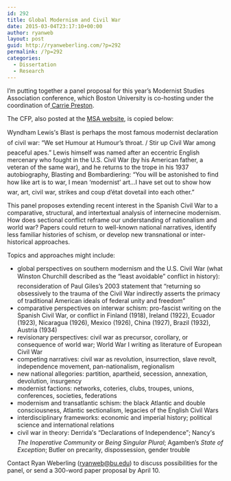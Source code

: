 ```yaml
---
id: 292
title: Global Modernism and Civil War
date: 2015-03-04T23:17:10+00:00
author: ryanweb
layout: post
guid: http://ryanweberling.com/?p=292
permalink: /?p=292
categories:
  - Dissertation
  - Research
---
```

<span class="Z3988" title="ctx_ver=Z39.88-2004&rft_val_fmt=info%3Aofi%2Ffmt%3Akev%3Amtx%3Adc&rfr_id=info%3Asid%2Focoins.info%3Agenerator&rft.type=&rft.format=text&rft.title=Global+Modernism+and+Civil+War&rft.source=Ryan+Weberling&rft.date=2015-03-04&rft.identifier=http%3A%2F%2Fryanweberling.com%2F%3Fp%3D292&rft.language=English&rft.subject=Dissertation&rft.subject=Research&rft.aulast=Weberling&rft.aufirst=Ryan"></span>

I&#8217;m putting together a panel proposal for this year&#8217;s Modernist Studies Association conference, which Boston University is co-hosting under the coordination of[ Carrie Preston](http://www.bu.edu/english/people/faculty/carrie-j-preston/).

The CFP, also posted at the [MSA website](http://bit.ly/modcivilwar), is copied below:

Wyndham Lewis&#8217;s Blast is perhaps the most famous modernist declaration of civil war: &#8220;We set Humour at Humour&#8217;s throat. / Stir up Civil War among peaceful apes.&#8221; Lewis himself was named after an eccentric English mercenary who fought in the U.S. Civil War (by his American father, a veteran of the same war), and he returns to the trope in his 1937 autobiography, Blasting and Bombardiering: &#8220;You will be astonished to find how like art is to war, I mean &#8216;modernist&#8217; art&#8230;I have set out to show how war, art, civil war, strikes and coup d&#8217;état dovetail into each other.&#8221;

This panel proposes extending recent interest in the Spanish Civil War to a comparative, structural, and intertextual analysis of internecine modernism. How does sectional conflict reframe our understanding of nationalism and world war? Papers could return to well-known national narratives, identify less familiar histories of schism, or develop new transnational or inter-historical approaches.

Topics and approaches might include:

  * global perspectives on southern modernism and the U.S. Civil War (what Winston Churchill described as the &#8220;least avoidable&#8221; conflict in history): reconsideration of Paul Giles&#8217;s 2003 statement that &#8220;returning so obsessively to the trauma of the Civil War indirectly asserts the primacy of traditional American ideals of federal unity and freedom&#8221;
  * comparative perspectives on interwar schism: pro-fascist writing on the Spanish Civil War, or conflict in Finland (1918), Ireland (1922), Ecuador (1923), Nicaragua (1926), Mexico (1926), China (1927), Brazil (1932), Austria (1934)
  * revisionary perspectives: civil war as precursor, corollary, or consequence of world war; World War I writing as literature of European Civil War
  * competing narratives: civil war as revolution, insurrection, slave revolt, independence movement, pan-nationalism, regionalism
  * new national allegories: partition, apartheid, secession, annexation, devolution, insurgency
  * modernist factions: networks, coteries, clubs, troupes, unions, conferences, societies, federations
  * modernism and transatlantic schism: the black Atlantic and double consciousness, Atlantic sectionalism, legacies of the English Civil Wars
  * interdisciplinary frameworks: economic and imperial history; political science and international relations
  * civil war in theory: Derrida&#8217;s &#8220;Declarations of Independence&#8221;; Nancy&#8217;s _The Inoperative Community_ or _Being Singular Plural_; Agamben&#8217;s _State of Exception_; Butler on precarity, dispossession, gender trouble

Contact Ryan Weberling (ryanweb@bu.edu) to discuss possibilities for the panel, or send a 300-word paper proposal by April 10.